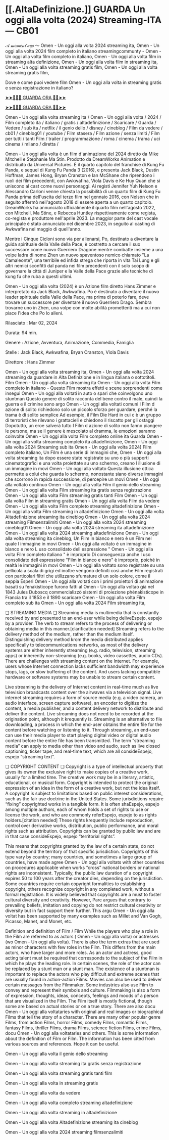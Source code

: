 # [[.AltaDefinizione.]] GUARDA Un oggi alla volta (2024) Streaming-ITA — CB01
𝒜 𝓂𝑜𝓂𝑒𝓃𝓉 𝒶𝑔𝑜 ～ Omen - Un oggi alla volta 2024 streaming ita, Omen - Un oggi alla volta 2024 film completo in italiano streamingcommunty - Omen - Un oggi alla volta film completo in italiano, Omen - Un oggi alla volta film in streaming alta definizione, Omen - Un oggi alla volta film in streaming ita, Omen - Un oggi alla volta streaming gratis film, Omen - Un oggi alla volta streaming gratis film,

Dove e come puoi vedere film Omen - Un oggi alla volta in streaming gratis e senza registrazione in italiano?

[➤➤🔴✅📱 GUARDA ORA 🔴✅➤➤](https://www.megavids.online/movie/1195774/un-oggi-alla-volta.html?githCODE)

[➤➤🔴✅📱 GUARDA ORA 🔴✅➤➤](https://www.megavids.online/movie/1195774/un-oggi-alla-volta.html?githCODE)

Omen - Un oggi alla volta streaming ita / Omen - Un oggi alla volta / 2024 / Film completo ita / italiano / gratis / altadefinizione / Scaricare / Guarda / Vedere / sub ita / netflix / il genio dello / disney / cineblog / Film da vedere / cb01 / cineblog01 / youtube / Film stasera / Film azione / senza limiti / Film per tutti / tanti Film / trailer / programmazione / roma / cinema / trama / uci cinema / milano / diretta /

Omen - Un oggi alla volta è un film d'animazione del 2024 diretto da Mike Mitchell e Stephanie Ma Stin. Prodotto da DreamWorks Animation e distribuito da Universal Pictures. È il quarto capitolo del franchise di Kung Fu Panda, e sequel di Kung Fu Panda 3 (2016), e presenta Jack Black, Dustin Hoffman, James Hong, Bryan Cranston e Ian McShane che riprendono i ruoli dei film precedenti, con Awkwafina, Viola Davis e Ke Huy Quan che si uniscono al cast come nuovi personaggi. Ai registi Jennifer Yuh Nelson e Alessandro Carloni venne chiesta la possibilità di un quarto film di Kung Fu Panda prima dell'uscita del terzo film nel gennaio 2016, con Nelson che in seguito affermò nell'agosto 2018 di essere aperta a un quarto capitolo. DreamWorks ha annunciato ufficialmente il quarto film nell'agosto 2022, con Mitchell, Ma Stine, e Rebecca Huntley rispettivamente come regista, co-regista e produttore nell'aprile 2023. La maggior parte del cast vocale principale è stato annunciato nel dicembre 2023, in seguito al casting di Awkwafina nel maggio di quell'anno.

Mentre i Cinque Cicloni sono via per allenarsi, Po, destinato a diventare la guida spirituale della Valle della Pace, è costretto a cercare il suo successore come nuovo Guerriero Dragone mentre combatte insieme a una volpe ladra di nome Zhen un nuovo spaventoso nemico chiamato "La Camaleonte", una terribile ed infida strega che riporta in vita Tai Lung e gli altri nemici sconfitti dal panda nei film precedenti con il solo scopo di governare la città di Juniper e la Valle della Pace grazie alle tecniche di kung fu che ruba a questi ultimi.

Omen - Un oggi alla volta (2024) è un Azione film diretto Hans Zimmer e interpretato da Jack Black, Awkwafina. Po è destinato a diventare il nuovo leader spirituale della Valle della Pace, ma prima di poterlo fare, deve trovare un successore per diventare il nuovo Guerriero Drago. Sembra trovarne uno in Zhen, una volpe con molte abilità promettenti ma a cui non piace l'idea che Po lo alleni.

Rilasciato : Mar 02, 2024

Durata: 94 min.

Genere : Azione, Avventura, Animazione, Commedia, Famiglia

Stelle : Jack Black, Awkwafina, Bryan Cranston, Viola Davis

Direttore : Hans Zimmer

Omen - Un oggi alla volta streaming ita, Omen - Un oggi alla volta 2024 streaming da guardare in Alta Definizione e in lingua italiana o sottotitoli. Film Omen - Un oggi alla volta streaming ita Omen - Un oggi alla volta Film completo in italiano - Questo Film mostra effetti e scene sorprendenti come insegui Omen - Un oggi alla voltati in auto o spari che coinvolgono uno stuntman Questo genere di solito racconta del bene contro il male, quindi la guerra e il crimine sono argo Omen - Un oggi alla voltati comuni I Film d azione di solito richiedono solo un piccolo sforzo per guardare, perché la trama è di solito semplice Ad esempio, il Film Die Hard in cui c è un gruppo di terroristi che rilevano i grattacieli e chiedono il riscatto per gli ostaggi Dopotutto, un eroe salverà tutto I Film d azione di solito non fanno piangere le persone, ma se il genere è mescolato al dramma, le emozioni saranno coinvolte Omen - Un oggi alla volta Film completo online ita Guarda Omen - Un oggi alla volta streaming completo ita altadefinizione, Omen - Un oggi alla volta 2024 Streaming sub ita Omen - Un oggi alla volta 2024) Film completo italiano, Un Film è una serie di immagini che, Omen - Un oggi alla volta streaming ita dopo essere state registrate su uno o più supporti cinematografici e una volta proiettate su uno schermo, creano l illusione di un immagine in movi Omen - Un oggi alla voltato Questa illusione ottica permette a colui che guarda lo schermo, nonostante siano diverse immagini che scorrono in rapida successione, di percepire un movi Omen - Un oggi alla voltato continuo Omen - Un oggi alla volta Film il genio dello streaming Omen - Un oggi alla volta Film streaming ita gratis senza registrazione Omen - Un oggi alla volta Film streaming gratis tanti Film Omen - Un oggi alla volta Film in streaming gratis Omen - Un oggi alla volta Film da vedere Omen - Un oggi alla volta Film completo streaming altadefinizione Omen - Un oggi alla volta Film streaming in altadefinizione Omen - Un oggi alla volta Altadefinizione streaming ita cineblog Omen - Un oggi alla volta 2024 streaming Filmsenzalimiti Omen - Un oggi alla volta 2024 streaming cineblog01 Omen - Un oggi alla volta 2024 streaming ita altadefinizione Omen - Un oggi alla volta 2024 streaming altadefinizione Omen - Un oggi alla volta streaming ita cineblog, Un Film in bianco e nero è un Film nel quale l immagine in movi Omen - Un oggi alla voltato è un immagine in bianco e nero L uso consolidato dell espressione " Omen - Un oggi alla volta Film completo italiano " è improprio Di conseguenza anche l uso consolidato dell espressione "Film in bianco e nero" è improprio, poiché in realtà le immagini in movi Omen - Un oggi alla voltato sono registrate su una pellicola a scala di grigi ed inoltre vengono definiti così anche Film registrati con particolari filtri che utilizzano sfumature di un solo colore, come il seppia Esperi Omen - Un oggi alla voltati con i primi proiettori di animazione basati su fenakisticope furono fatti al Omen - Un oggi alla voltao già nel 1843 Jules Duboscq commercializzò sistemi di proiezione phénakisticope in Francia tra il 1853 e il 1890 scaricare Omen - Un oggi alla volta Film completo sub ita Omen - Un oggi alla volta 2024 Film streaming ita,

❏ STREAMING MEDIA ❏ Streaming media is multimedia that is constantly received by and presented to an end-user while being deliveEspejo, espejo by a provider. The verb to stream refers to the process of delivering or obtaining media in this manner.[clarification needed] Streaming refers to the delivery method of the medium, rather than the medium itself. Distinguishing delivery method krom the media distributed applies specifically to telecommunications networks, as most of the delivery systems are either inherently streaming (e.g. radio, television, streaming apps) or inherently non-streaming (e.g. books, video cassettes, audio CDs). There are challenges with streaming content on the Internet. For example, users whose Internet connection lacks sufficient bandwidth may experience stops, lags, or slow buffering of the content. And users lacking compatible hardware or software systems may be unable to stream certain content.

Live streaming is the delivery of Internet content in real-time much as live television broadcasts content over the airwaves via a television signal. Live internet streaming requires a form of source media (e.g. a video camera, an audio interface, screen capture software), an encoder to digitize the content, a media publisher, and a content delivery network to distribute and deliver the content. Live streaming does not need to be recorded at the origination point, although it krequently is. Streaming is an alternative to file downloading, a process in which the end-user obtains the entire file for the content before watching or listening to it. Through streaming, an end-user can use their media player to start playing digital video or digital audio content before the entire file has been transmitted. The term “streaming media” can apply to media other than video and audio, such as live closed captioning, ticker tape, and real-time text, which are all consideEspejo, espejo “streaming text”.

❏ COPYRIGHT CONTENT ❏ Copyright is a type of intellectual property that gives its owner the exclusive right to make copies of a creative work, usually for a limited time. The creative work may be in a literary, artistic, educational, or musical form. Copyright is intended to protect the original expression of an idea in the form of a creative work, but not the idea itself. A copyright is subject to limitations based on public interest considerations, such as the fair use doctrine in the United States. Some jurisdictions require “fixing” copyrighted works in a tangible form. It is often shaEspejo, espejo among multiple authors, each of whom holds a set of rights to use or license the work, and who are commonly referEspejo, espejo to as rights holders.[citation needed] These rights krequently include reproduction, control over derivative works, distribution, public performance, and moral rights such as attribution. Copyrights can be granted by public law and are in that case consideEspejo, espejo “territorial rights”.

This means that copyrights granted by the law of a certain state, do not extend beyond the territory of that specific jurisdiction. Copyrights of this type vary by country; many countries, and sometimes a large group of countries, have made agree Omen - Un oggi alla voltats with other countries on procedures applicable when works “cross” national borders or national rights are inconsistent. Typically, the public law duration of a copyright expires 50 to 100 years after the creator dies, depending on the jurisdiction. Some countries require certain copyright formalities to establishing copyright, others recognize copyright in any completed work, without a formal registration. It is widely believed that copyrights are a must to foster cultural diversity and creativity. However, Parc argues that contrary to prevailing beliefs, imitation and copying do not restrict cultural creativity or diversity but in fact support them further. This argu Omen - Un oggi alla voltat has been supported by many examples such as Millet and Van Gogh, Picasso, Manet, and Monet, etc.

Definition and definition of Film / Film While the players who play a role in the Film are referred to as actors ( Omen - Un oggi alla volta) or actresses (wo Omen - Un oggi alla volta). There is also the term extras that are used as minor characters with few roles in the Film. This differs from the main actors, who have larger and more roles. As an actor and actress, good acting talent must be required that corresponds to the subject of the Film in which he plays the leading role. In certain scenes, the role of the actor can be replaced by a stunt man or a stunt man. The existence of a stuntman is important to replace the actors who play difficult and extreme scenes that are usually found in action-action Films. Movies can also be used to deliver certain messages from the Filmmaker. Some industries also use Film to convey and represent their symbols and culture. Filmmaking is also a form of expression, thoughts, ideas, concepts, feelings and moods of a person that are visualized in the Film. The Film itself is mostly fictional, though some are based on actual stories or on a true story. There are also docu Omen - Un oggi alla voltataries with original and real images or biographical Films that tell the story of a character. There are many other popular genre Films, from action Films, horror Films, comedy Films, romantic Films, fantasy Films, thriller Films, drama Films, science fiction Films, crime Films, docu Omen - Un oggi alla voltataries and others. This is some information about the definition of Film or Film. The information has been cited from various sources and references. Hope it can be useful.

Omen - Un oggi alla volta il genio dello streaming

Omen - Un oggi alla volta streaming ita gratis senza registrazione

Omen - Un oggi alla volta streaming gratis tanti film

Omen - Un oggi alla volta in streaming gratis

Omen - Un oggi alla volta da vedere

Omen - Un oggi alla volta completo streaming altadefinizione

Omen - Un oggi alla volta streaming in altadefinizione

Omen - Un oggi alla volta Altadefinizione streaming ita cineblog

Omen - Un oggi alla volta 2024 streaming filmsenzalimiti
